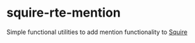 # squire-rte-mention

Simple functional utilities to add mention functionality to [Squire](http://github.com/fastmail/Squire)

